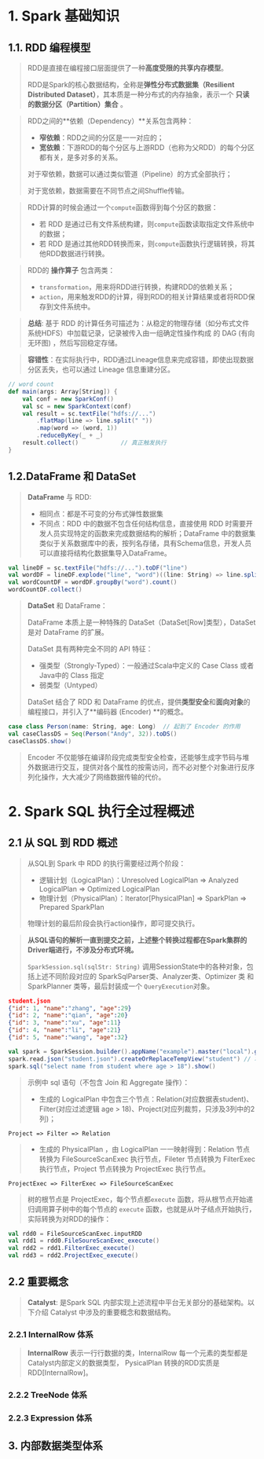 # 1. Spark 基础知识

## 1.1. RDD 编程模型

> RDD是直接在编程接口层面提供了一种**高度受限的共享内存模型**。
>
> RDD是Spark的核心数据结构，全称是**弹性分布式数据集（Resilient Distributed Dataset）**，其本质是一种分布式的内存抽象，表示一个 **只读的数据分区（Partition）集合** 。

> RDD之间的**依赖（Dependency）**关系包含两种：
>
> - **窄依赖**：RDD之间的分区是一一对应的；
> - **宽依赖**：下游RDD的每个分区与上游RDD（也称为父RDD）的每个分区都有关，是多对多的关系。
>
> 对于窄依赖，数据可以通过类似管道（Pipeline）的方式全部执行；
>
> 对于宽依赖，数据需要在不同节点之间Shuffle传输。

>RDD计算的时候会通过一个`compute`函数得到每个分区的数据：
>
>- 若 RDD 是通过已有文件系统构建，则`compute`函数读取指定文件系统中的数据；
>- 若 RDD 是通过其他RDD转换而来，则`compute`函数执行逻辑转换，将其他RDD数据进行转换。

> RDD的 **操作算子** 包含两类：
>
> - `transformation`，用来将RDD进行转换，构建RDD的依赖关系；
> - `action`，用来触发RDD的计算，得到RDD的相关计算结果或者将RDD保存到文件系统中。

> **总结**: 基于 RDD 的计算任务可描述为：从稳定的物理存储（如分布式文件系统HDFS）中加载记录，记录被传入由一组确定性操作构成 的 DAG (有向无环图) ，然后写回稳定存储。

> **容错性**：在实际执行中，RDD通过Lineage信息来完成容错，即使出现数据分区丢失，也可以通过 Lineage 信息重建分区。

```scala
// word count
def main(args: Array[String]) {
    val conf = new SparkConf()
    val sc = new SparkContext(conf)
    val result = sc.textFile("hdfs://...")
    	.flatMap(line => line.split(" "))
    	.map(word => (word, 1))
    	.reduceByKey(_ + _)
    result.collect()			// 真正触发执行
}
```

## 1.2.DataFrame 和 DataSet

> **DataFrame** 与 RDD:
>
> - 相同点：都是不可变的分布式弹性数据集
> - 不同点：RDD 中的数据不包含任何结构信息，直接使用 RDD 时需要开发人员实现特定的函数来完成数据结构的解析；DataFrame 中的数据集类似于关系数据库中的表，按列名存储，具有Schema信息，开发人员可以直接将结构化数据集导入DataFrame。

```scala
val lineDF = sc.textFile("hdfs://...").toDF("line")
val wordDF = lineDF.explode("line", "word")((line: String) => line.split(" "))
val wordCountDF = wordDF.groupBy("word").count()
wordCountDF.collect()
```

>**DataSet** 和 DataFrame：
>
>DataFrame 本质上是一种特殊的 DataSet（DataSet[Row]类型），DataSet 是对 DataFrame 的扩展。
>
>DataSet 具有两种完全不同的 API 特征：
>
>- 强类型（Strongly-Typed）：一般通过Scala中定义的 Case Class 或者 Java中的 Class 指定
>- 弱类型（Untyped）
>
>DataSet 结合了 RDD 和 DataFrame 的优点，提供**类型安全**和**面向对象**的编程接口，并引入了**编码器 (Encoder) **的概念。

```scala
case class Person(name: String, age: Long)  // 起到了 Encoder 的作用
val caseClassDS = Seq(Person("Andy", 32)).toDS()
caseClassDS.show()
```

> Encoder 不仅能够在编译阶段完成类型安全检查，还能够生成字节码与堆外数据进行交互，提供对各个属性的按需访问，而不必对整个对象进行反序列化操作，大大减少了网络数据传输的代价。

# 2. Spark SQL 执行全过程概述

## 2.1 从 SQL 到 RDD 概述

> 从SQL到 Spark 中 RDD 的执行需要经过两个阶段：
>
> - 逻辑计划（LogicalPlan）：Unresolved LogicalPlan  => Analyzed LogicalPlan => Optimized LogicalPlan
> - 物理计划（PhysicalPlan）：Iterator[PhysicalPlan] => SparkPlan => Prepared SparkPlan
>
> 物理计划的最后阶段会执行action操作，即可提交执行。

> **从SQL语句的解析一直到提交之前，上述整个转换过程都在Spark集群的Driver端进行，不涉及分布式环境。** 
>
> `SparkSession.sql(sqlStr: String)` 调用SessionState中的各种对象，包括上述不同阶段对应的 SparkSqlParser类、Analyzer类、Optimizer 类 和 SparkPlanner 类等，最后封装成一个 `QueryExecution`对象。

```json
student.json
{"id": 1, "name":"zhang", "age":29}
{"id": 2, "name":"qian", "age":20}
{"id": 3, "name":"xu", "age":11}
{"id": 4, "name":"li", "age":21}
{"id": 5, "name":"wang", "age":32}
```

```scala
val spark = SparkSession.builder().appName("example").master("local").getOrCreate() 
spark.read.json("student.json").createOrReplaceTempView("student") // 本质上是 SQL 的 DDL
spark.sql("select name from student where age > 18").show()
```

> 示例中 sql 语句（不包含 Join 和 Aggregate 操作）：
>
> - 生成的 LogicalPlan 中包含三个节点：Relation(对应数据表student)、Filter(对应过滤逻辑 age > 18)、Project(对应列裁剪，只涉及3列中的2列)；

```
Project => Filter => Relation
```

> - 生成的 PhysicalPlan ，由 LogicalPlan 一一映射得到：Relation 节点转换为 FileSourceScanExec 执行节点，Fileter 节点转换为 FilterExec执行节点，Project 节点转换为 ProjectExec 执行节点。

```
ProjectExec => FilterExec => FileSourceScanExec
```

> 树的根节点是 ProjectExec，每个节点都`execute` 函数，将从根节点开始递归调用算子树中的每个节点的 `execute` 函数，也就是从叶子结点开始执行，实际转换为对RDD的操作：

```scala
val rdd0 = FileSourceScanExec.inputRDD
val rdd1 = rdd0.FileSoureScanExec_execute()
val rdd2 = rdd1.FilterExec_execute()
val rdd3 = rdd2.ProjectExec_execute()
```

## 2.2 重要概念

> **Catalyst**: 是Spark SQL 内部实现上述流程中平台无关部分的基础架构。以下介绍 Catalyst 中涉及的重要概念和数据结构。

### 2.2.1 InternalRow 体系

> **InternalRow** 表示一行行数据的类，InternalRow 每一个元素的类型都是Catalyst内部定义的数据类型， PysicalPlan 转换的RDD实质是 RDD[InternalRow]。

### 2.2.2 TreeNode 体系

### 2.2.3 Expression 体系

## 3. 内部数据类型体系





